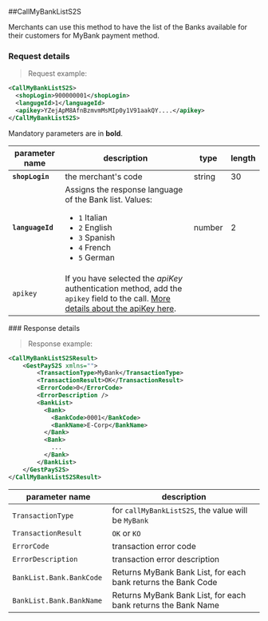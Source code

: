 ##CallMyBankListS2S

Merchants can use this method to have the list of the Banks available for their customers for MyBank payment method.

### Request details

> Request example: 

```xml
<CallMyBankListS2S>
  <shopLogin>900000001</shopLogin>
  <langugeId>1</languageId>
  <apikey>YZejApM8AfnBzmvmMsMIp0y1V91aakQY....</apikey>
</CallMyBankListS2S>
```

Mandatory parameters are in **bold**.

| parameter name | description | type | length | 
| -------------- | ----------- | -----|--------| 
| **`shopLogin`** | the merchant's code | string | 30 | 
| **`languageId`** | Assigns the response language of the Bank list. Values: <br><ul><li>`1` Italian</li><li>`2` English</li><li>`3` Spanish</li><li>`4` French</li><li>`5` German</li></ul> | number | 2 | 
| `apikey` | If you have selected the _apiKey_ authentication method, add the `apikey` field to the call. [More details about the apiKey here](#authorizing-calls-against-gestpay). |  |  | 



### Response details 

> Response example: 

```xml
<CallMyBankListS2SResult>
    <GestPayS2S xmlns="">
        <TransactionType>MyBank</TransactionType>
        <TransactionResult>OK</TransactionResult>
        <ErrorCode>0</ErrorCode>
        <ErrorDescription />
        <BankList>
          <Bank>
            <BankCode>0001</BankCode>
            <BankName>E-Corp</BankName>
          </Bank>
          <Bank>
            ... 
          </Bank>
        </BankList>
    </GestPayS2S>
</CallMyBankListS2SResult>
```

| parameter name | description |  
| -------------- | ----------- | 
| `TransactionType` | for `callMyBankListS2S`, the value will be `MyBank` | 
| `TransactionResult` | `OK` or `KO` |  
| `ErrorCode` | transaction error code | 
| `ErrorDescription` | transaction error description
| `BankList.Bank.BankCode` | Returns MyBank Bank List, for each bank returns the Bank Code 
| `BankList.Bank.BankName` | Returns MyBank Bank List, for each bank returns the Bank Name 
